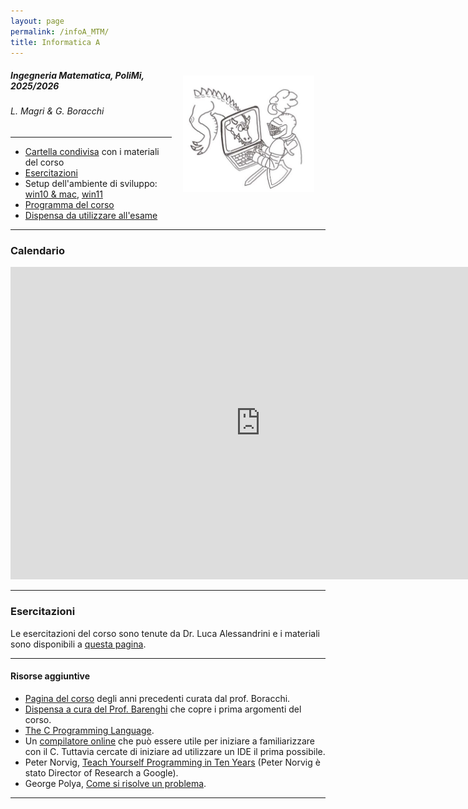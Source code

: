 ```yaml
---
layout: page
permalink: /infoA_MTM/
title: Informatica A
---
```


<img src="../assets/img/cavaliere_cs.jpg" align="right" Hspace="18" Vspace="15" 
Border="0"  width="210" height="auto">
#####   Ingegneria Matematica, PoliMi, 2025/2026
######   L. Magri & G. Boracchi
*** 

* [Cartella condivisa](https://polimi365-my.sharepoint.com/:f:/g/personal/10245349_polimi_it/EpqeknM7KMxHhfbikS5NhNoBYwq1sb7njhE6zj4Ck-8f1w?e=cJaOw1) con i materiali del corso
* [Esercitazioni](https://alessandriniluca.github.io/index.html)
* Setup dell'ambiente di sviluppo: [win10 & mac](https://boracchi.faculty.polimi.it/teaching/InfoA/2021_InfoA_installazione_IDE.pdf), [win11](https://boracchi.faculty.polimi.it/teaching/InfoA/Install_code_blocks%20_win11.pdf)
* [Programma del corso](https://www11.ceda.polimi.it/schedaincarico/schedaincarico/controller/scheda_pubblica/SchedaPublic.do?&evn_default=evento&c_classe=863518&lang=IT&__pj0=0&__pj1=d9ffc733a749aeaeef990d6075b83159)
* [Dispensa da utilizzare all'esame](https://boracchi.faculty.polimi.it/teaching/InfoA/dispensaEsame.pdf)

***


### Calendario

<iframe src="https://calendar.google.com/calendar/embed?height=500&wkst=2&ctz=Europe%2FRome&showPrint=0&showDate=0&showTabs=0&showTz=0&mode=AGENDA&showCalendars=0&showTitle=0&src=aDJrbGQ2ajVsZGs2ZTNqMTZjNTVpN3BudWdAZ3JvdXAuY2FsZW5kYXIuZ29vZ2xlLmNvbQ&color=%23d4fb79" style="border-width:0" width="800" height="500" frameborder="0" scrolling="no"></iframe>

***



### Esercitazioni

Le esercitazioni del corso sono tenute da Dr. Luca Alessandrini e i materiali sono disponibili a [questa pagina](https://alessandriniluca.github.io/index.html).

***

####  Risorse aggiuntive 

* [Pagina del corso](https://boracchi.faculty.polimi.it/teaching/InfoA.htm) degli anni precedenti curata dal prof. Boracchi.
* [Dispensa a cura del Prof. Barenghi](https://barenghi.faculty.polimi.it/lib/exe/fetch.php?media=teaching:dispensa.pdf) che copre i prima argomenti del corso.
* [The C Programming Language](https://venkivasamsetti.github.io/ebookworm.github.io/Books/cse/C%20Programming%20Language%20(2nd%20Edition).pdf).
* Un [compilatore online](https://repl.it/languages/c) che può essere utile per iniziare a familiarizzare con il C. Tuttavia cercate di iniziare ad utilizzare un IDE il prima possibile.
* Peter Norvig, [Teach Yourself Programming in Ten Years](http://norvig.com/21-days.html) (Peter Norvig è stato Director of Research a Google).
* George Polya, [Come si risolve un problema](https://math.hawaii.edu/home/pdf/putnam/PolyaHowToSolveIt.pdf).


***


